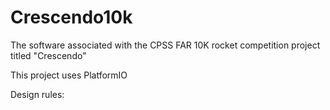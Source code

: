 # Crescendo10k
The software associated with the CPSS FAR 10K rocket competition project titled "Crescendo"

This project uses PlatformIO

Design rules:
